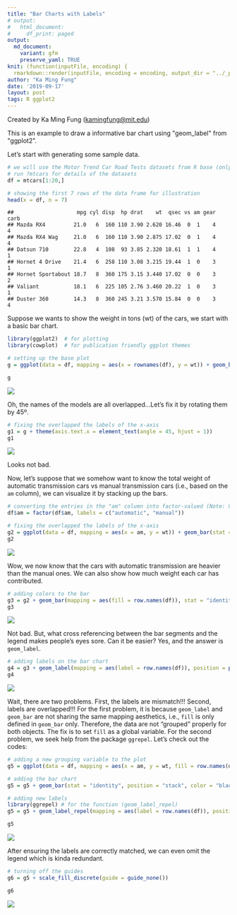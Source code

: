 ```yaml
---
title: "Bar Charts with Labels"
# output:
#   html_document:
#     df_print: paged
output:
  md_document:
    variant: gfm
    preserve_yaml: TRUE
knit: (function(inputFile, encoding) {
  rmarkdown::render(inputFile, encoding = encoding, output_dir = "../_posts") })
author: "Ka Ming Fung"
date: '2019-09-17'
layout: post
tags: R ggplot2
---
```


Created by Ka Ming Fung (<kamingfung@mit.edu>)

This is an example to draw a informative bar chart using "geom_label" from "ggplot2".

Let’s start with generating some sample data.

``` r
# we will use the Motor Trend Car Road Tests datasets from R base (only the first 15 models for better illustration)
# run ?mtcars for details of the datasets
df = mtcars[1:20,]

# showing the first 7 rows of the data frame for illustration
head(x = df, n = 7)
```

    ##                    mpg cyl disp  hp drat    wt  qsec vs am gear carb
    ## Mazda RX4         21.0   6  160 110 3.90 2.620 16.46  0  1    4    4
    ## Mazda RX4 Wag     21.0   6  160 110 3.90 2.875 17.02  0  1    4    4
    ## Datsun 710        22.8   4  108  93 3.85 2.320 18.61  1  1    4    1
    ## Hornet 4 Drive    21.4   6  258 110 3.08 3.215 19.44  1  0    3    1
    ## Hornet Sportabout 18.7   8  360 175 3.15 3.440 17.02  0  0    3    2
    ## Valiant           18.1   6  225 105 2.76 3.460 20.22  1  0    3    1
    ## Duster 360        14.3   8  360 245 3.21 3.570 15.84  0  0    3    4

Suppose we wants to show the weight in tons (wt) of the cars, we start
with a basic bar chart.

``` r
library(ggplot2)  # for plotting
library(cowplot)  # for publication friendly ggplot themes

# setting up the base plot
g = ggplot(data = df, mapping = aes(x = rownames(df), y = wt)) + geom_bar(stat = "identity") + theme_cowplot() + labs(x = "Models", y = "Weight (tons)")

g
```

![](/assets/img/2019-09-17-barchart-with-labels/unnamed-chunk-2-1.png)<!-- -->

Oh, the names of the models are all overlapped…Let’s fix it by rotating
them by 45º.

``` r
# fixing the overlapped the labels of the x-axis
g1 = g + theme(axis.text.x = element_text(angle = 45, hjust = 1))
g1
```

![](/assets/img/2019-09-17-barchart-with-labels/unnamed-chunk-3-1.png)<!-- -->

Looks not bad.

Now, let’s suppose that we somehow want to know the total weight of
automatic transmission cars vs manual transmission cars (i.e., based on
the `am` column), we can visualize it by stacking up the bars.

``` r
# converting the entries in the "am" column into factor-valued (Note: 0 = autmatic, 1 = manual, in the original data)
df$am = factor(df$am, labels = c("automatic", "manual"))

# fixing the overlapped the labels of the x-axis
g2 = ggplot(data = df, mapping = aes(x = am, y = wt)) + geom_bar(stat = "identity", position = "stack", color = "black") + theme_cowplot() + labs(x = "Transmission", y = "Weight (tons)")
g2
```

![](/assets/img/2019-09-17-barchart-with-labels//unnamed-chunk-4-1.png)<!-- -->

Wow, we now know that the cars with automatic transmission are heavier
than the manual ones. We can also show how much weight each car has
contributed.

``` r
# adding colors to the bar
g3 = g2 + geom_bar(mapping = aes(fill = row.names(df)), stat = "identity", position = "stack", color = "black") + labs(fill = "Models")
g3
```

![](/assets/img/2019-09-17-barchart-with-labels/unnamed-chunk-5-1.png)<!-- -->

Not bad. But, what cross referencing between the bar segments and the
legend makes people’s eyes sore. Can it be easier? Yes, and the answer
is `geom_label`.

``` r
# adding labels on the bar chart
g4 = g3 + geom_label(mapping = aes(label = row.names(df)), position = position_stack(vjust = 0.5))
g4
```

![](/assets/img/2019-09-17-barchart-with-labels/unnamed-chunk-6-1.png)<!-- -->

Wait, there are two problems. First, the labels are mismatch\!\!\!
Second, labels are overlapped\!\!\! For the first problem, it is because
`geom_label` and `geom_bar` are not sharing the same mapping aesthetics,
i.e., `fill` is only defined in `geom_bar` only. Therefore, the data are
not “grouped” properly for both objects. The fix is to set `fill` as a
global variable. For the second problem, we seek help from the package
`ggrepel`. Let’s check out the codes:

``` r
# adding a new grouping variable to the plot
g5 = ggplot(data = df, mapping = aes(x = am, y = wt, fill = row.names(df))) + theme_cowplot() + labs(x = "Transmission", y = "Weight (tons)", fill = "Models")

# adding the bar chart
g5 = g5 + geom_bar(stat = "identity", position = "stack", color = "black") 

# adding new labels
library(ggrepel) # for the function (geom_label_repel)
g5 = g5 + geom_label_repel(mapping = aes(label = row.names(df)), position = position_stack(vjust = 0.5), color = "white", segment.alpha = 0.5, segment.color = "black")

g5
```

![](/assets/img/2019-09-17-barchart-with-labels/unnamed-chunk-7-1.png)<!-- -->

After ensuring the labels are correctly matched, we can even omit the
legend which is kinda redundant.

``` r
# turning off the guides
g6 = g5 + scale_fill_discrete(guide = guide_none())

g6
```

![](/assets/img/2019-09-17-barchart-with-labels/unnamed-chunk-8-1.png)<!-- -->
